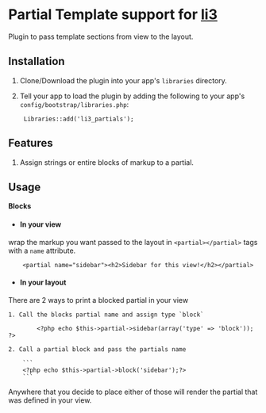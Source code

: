 # Partial Template support for [li3](http://lithify.me)
Plugin to pass template sections from view to the layout.

## Installation
1. Clone/Download the plugin into your app's ``libraries`` directory.
2. Tell your app to load the plugin by adding the following to your app's ``config/bootstrap/libraries.php``:

        Libraries::add('li3_partials');

## Features
1. Assign strings or entire blocks of markup to a partial.

## Usage
__Blocks__

* #### In your view
wrap the markup you want passed to the layout in `<partial></partial>` tags with a `name` attribute.

		<partial name="sidebar"><h2>Sidebar for this view!</h2></partial>

* #### In your layout
There are 2 ways to print a blocked partial in your view

	1. Call the blocks partial name and assign type `block`

			<?php echo $this->partial->sidebar(array('type' => 'block')); ?>

	2. Call a partial block and pass the partials name
	
		```		
		<?php echo $this->partial->block('sidebar');?>
		```

Anywhere that you decide to place either of those will render the partial that was defined in your view.